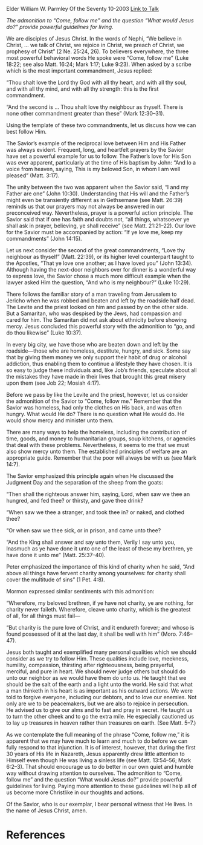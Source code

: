 Elder William W. Parmley
Of the Seventy
10-2003
[Link to Talk](https://www.churchofjesuschrist.org/study/general-conference/2003/10/come-follow-me?lang=eng)

_The admonition to “Come, follow me” and the question “What would Jesus do?” provide powerful guidelines for living._

We are disciples of Jesus Christ. In the words of Nephi, “We believe in Christ, … we talk of Christ, we rejoice in Christ, we preach of Christ, we prophesy of Christ” (2 Ne. 25:24, 26). To believers everywhere, the three most powerful behavioral words He spoke were “Come, follow me” (Luke 18:22; see also Matt. 16:24; Mark 1:17; Luke 9:23). When asked by a scribe which is the most important commandment, Jesus replied:

“Thou shalt love the Lord thy God with all thy heart, and with all thy soul, and with all thy mind, and with all thy strength: this is the first commandment.

“And the second is … Thou shalt love thy neighbour as thyself. There is none other commandment greater than these” (Mark 12:30–31).

Using the template of these two commandments, let us discuss how we can best follow Him.

The Savior’s example of the reciprocal love between Him and His Father was always evident. Frequent, long, and heartfelt prayers by the Savior have set a powerful example for us to follow. The Father’s love for His Son was ever apparent, particularly at the time of His baptism by John: “And lo a voice from heaven, saying, This is my beloved Son, in whom I am well pleased” (Matt. 3:17).

The unity between the two was apparent when the Savior said, “I and my Father are one” (John 10:30). Understanding that His will and the Father’s might even be transiently different as in Gethsemane (see Matt. 26:39) reminds us that our prayers may not always be answered in our preconceived way. Nevertheless, prayer is a powerful action principle. The Savior said that if one has faith and doubts not, “all things, whatsoever ye shall ask in prayer, believing, ye shall receive” (see Matt. 21:21–22). Our love for the Savior must be accompanied by action: “If ye love me, keep my commandments” (John 14:15).

Let us next consider the second of the great commandments, “Love thy neighbour as thyself” (Matt. 22:39), or its higher level counterpart taught to the Apostles, “That ye love one another; as I have loved you” (John 13:34). Although having the next-door neighbors over for dinner is a wonderful way to express love, the Savior chose a much more difficult example when the lawyer asked Him the question, “And who is my neighbour?” (Luke 10:29).

There follows the familiar story of a man traveling from Jerusalem to Jericho when he was robbed and beaten and left by the roadside half dead. The Levite and the priest looked on him and passed by on the other side. But a Samaritan, who was despised by the Jews, had compassion and cared for him. The Samaritan did not ask about ethnicity before showing mercy. Jesus concluded this powerful story with the admonition to “go, and do thou likewise” (Luke 10:37).

In every big city, we have those who are beaten down and left by the roadside—those who are homeless, destitute, hungry, and sick. Some say that by giving them money we only support their habit of drug or alcohol addiction, thus enabling them to continue a lifestyle they have chosen. It is so easy to judge these individuals and, like Job’s friends, speculate about all the mistakes they have made in their lives that brought this great misery upon them (see Job 22; Mosiah 4:17).

Before we pass by like the Levite and the priest, however, let us consider the admonition of the Savior to “Come, follow me.” Remember that the Savior was homeless, had only the clothes on His back, and was often hungry. What would He do? There is no question what He would do. He would show mercy and minister unto them.

There are many ways to help the homeless, including the contribution of time, goods, and money to humanitarian groups, soup kitchens, or agencies that deal with these problems. Nevertheless, it seems to me that we must also show mercy unto them. The established principles of welfare are an appropriate guide. Remember that the poor will always be with us (see Mark 14:7).

The Savior emphasized this principle again when He discussed the Judgment Day and the separation of the sheep from the goats:

“Then shall the righteous answer him, saying, Lord, when saw we thee an hungred, and fed thee? or thirsty, and gave thee drink?

“When saw we thee a stranger, and took thee in? or naked, and clothed thee?

“Or when saw we thee sick, or in prison, and came unto thee?

“And the King shall answer and say unto them, Verily I say unto you, Inasmuch as ye have done it unto one of the least of these my brethren, ye have done it unto me” (Matt. 25:37–40).

Peter emphasized the importance of this kind of charity when he said, “And above all things have fervent charity among yourselves: for charity shall cover the multitude of sins” (1 Pet. 4:8).

Mormon expressed similar sentiments with this admonition:

“Wherefore, my beloved brethren, if ye have not charity, ye are nothing, for charity never faileth. Wherefore, cleave unto charity, which is the greatest of all, for all things must fail—

“But charity is the pure love of Christ, and it endureth forever; and whoso is found possessed of it at the last day, it shall be well with him” (Moro. 7:46–47).

Jesus both taught and exemplified many personal qualities which we should consider as we try to follow Him. These qualities include love, meekness, humility, compassion, thirsting after righteousness, being prayerful, merciful, and pure in heart. We should never judge others but should do unto our neighbor as we would have them do unto us. He taught that we should be the salt of the earth and a light unto the world. He said that what a man thinketh in his heart is as important as his outward actions. We were told to forgive everyone, including our debtors, and to love our enemies. Not only are we to be peacemakers, but we are also to rejoice in persecution. He advised us to give our alms and to fast and pray in secret. He taught us to turn the other cheek and to go the extra mile. He especially cautioned us to lay up treasures in heaven rather than treasures on earth. (See Matt. 5–7.)

As we contemplate the full meaning of the phrase “Come, follow me,” it is apparent that we may have much to learn and much to do before we can fully respond to that injunction. It is of interest, however, that during the first 30 years of His life in Nazareth, Jesus apparently drew little attention to Himself even though He was living a sinless life (see Matt. 13:54–56; Mark 6:2–3). That should encourage us to do better in our own quiet and humble way without drawing attention to ourselves. The admonition to “Come, follow me” and the question “What would Jesus do?” provide powerful guidelines for living. Paying more attention to these guidelines will help all of us become more Christlike in our thoughts and actions.

Of the Savior, who is our exemplar, I bear personal witness that He lives. In the name of Jesus Christ, amen.

# References
